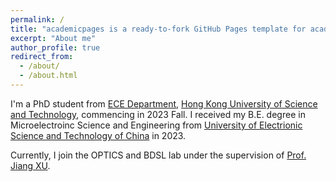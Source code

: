 ```yaml
---
permalink: /
title: "academicpages is a ready-to-fork GitHub Pages template for academic personal websites"
excerpt: "About me"
author_profile: true
redirect_from: 
  - /about/
  - /about.html
---
```


I'm a PhD student from [ECE Department](https://ece.hkust.edu.hk/), [Hong Kong University of Science and Technology](https://hkust.edu.hk/), commencing in 2023 Fall. I received my B.E. degree in Microelectroinc Science and Engineering from [University of Electrionic Science and Technology of China](https://www.uestc.edu.cn/) in 2023.

Currently, I join the OPTICS and BDSL lab under the supervision of [Prof. Jiang XU](https://eexu.home.ece.ust.hk/).

